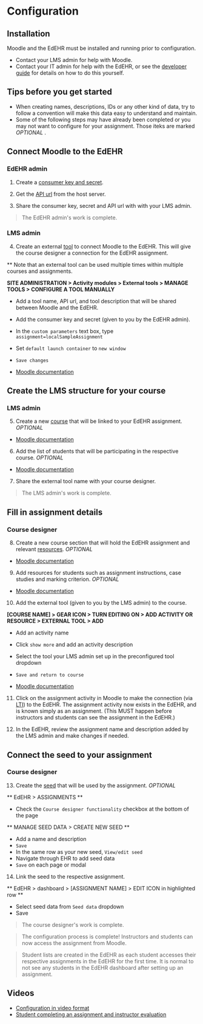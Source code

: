 # Configuration

## Installation

Moodle and the EdEHR must be installed and running prior to configuration. 

- Contact your LMS admin for help with Moodle.
- Contact your IT admin for help with the EdEHR, or see the [developer guide](/developer/) for details on how to do this yourself.

## Tips before you get started

- When creating names, descriptions, IDs or any other kind of data, try to follow a convention will make this data easy to understand and maintain.
- Some of the following steps may have already been completed or you may not want to configure for your assignment. Those iteks are marked *OPTIONAL* .

## Connect Moodle to the EdEHR

### EdEHR admin

1. Create a [consumer key and secret](/shared/definitions.md#consumer-key-and-secret).

2. Get the [API url](/shared/definitions.md#api-url) from the host server.

3. Share the consumer key, secret and API url with with your LMS admin. 

> The EdEHR admin's work is complete.

### LMS admin

4. Create an external [tool](/shared/definitions.md#tool) to connect Moodle to the EdEHR. This will give the course designer a connection for the EdEHR assignment.

** Note that an external tool can be used multiple times within multiple courses and assignments.


**SITE ADMINISTRATION > Activity modules > External tools > MANAGE TOOLS > CONFIGURE A TOOL MANUALLY**

- Add a tool name, API url, and tool description that will be shared between Moodle and the EdEHR.
- Add the consumer key and secret (given to you by the EdEHR admin). 
- In the `custom parameters` text box, type `assignment=localSampleAssignment`
- Set `default launch container` to `new window`
- `Save changes`

- [Moodle documentation](https://docs.moodle.org/19/en/Adding_resources_and_activities)

## Create the LMS structure for your course

### LMS admin

5. Create a new [course](/shared/definitions.md#course) that will be linked to your EdEHR assignment. *OPTIONAL* 

- [Moodle documentation](https://docs.moodle.org/38/en/Adding_a_new_course)

6. Add the list of students that will be participating in the respective course. *OPTIONAL* 

- [Moodle documentation](https://docs.moodle.org/38/en/Course_enrolment)

7. Share the external tool name with your course designer. 

> The LMS admin's work is complete.

## Fill in assignment details

### Course designer

8. Create a new course section that will hold the EdEHR assignment and relevant [resources](/shared/definitions.md#resources). *OPTIONAL* 

- [Moodle documentation](https://docs.moodle.org/38/en/Course_homepage#Parts_of_a_course_homepage)

9. Add resources for students such as assignment instructions, case studies and marking criterion. *OPTIONAL* 

- [Moodle documentation](https://docs.moodle.org/19/en/Adding_resources_and_activities)

10. Add the external tool (given to you by the LMS admin) to the course.

**[COURSE NAME] > GEAR ICON > TURN EDITING ON > ADD ACTIVITY OR RESOURCE > EXTERNAL TOOL > ADD**

- Add an activity name
- Click `show more` and add an activity description
- Select the tool your LMS admin set up in the preconfigured tool dropdown
- `Save and return to course`

- [Moodle documentation](https://docs.moodle.org/38/en/External_tool)

11. Click on the assignment activity in Moodle to make the connection (via [LTI](/shared/definitions.md#lti)) to the EdEHR. The assignment activity now exists in the EdEHR, and is known simply as an assignment. (This MUST happen before instructors and students can see the assignment in the EdEHR.)

12. In the EdEHR, review the assignment name and description added by the LMS admin and make changes if needed.

## Connect the seed to your assignment

### Course designer

13. Create the [seed](/shared/definitions.md#seed) that will be used by the assignment. *OPTIONAL* 

** EdEHR > ASSIGNMENTS **

- Check the `Course designer functionality` checkbox at the bottom of the page

** MANAGE SEED DATA > CREATE NEW SEED **

- Add a name and description
- `Save`
- In the same row as your new seed, `View/edit seed`
- Navigate through EHR to add seed data
- `Save` on each page or modal


14. Link the seed to the respective assignment.

** EdEHR > dashboard > [ASSIGNMENT NAME] > EDIT ICON in highlighted row **

- Select seed data from `Seed data` dropdown
- Save

> The course designer's work is complete.

> The configuration process is complete! Instructors and students can now access the assignment from Moodle.

> Student lists are created in the EdEHR as each student accesses their respective assignments in the EdEHR for the first time. It is normal to not see any students in the EdEHR dashboard after setting up an assignment.

## Videos

- [Configuration in video format](https://www.dropbox.com/s/j1ycyvb91ef7hcf/tutorial-part1.mp4?dl=0)
- [Student completing an assignment and instructor evaluation](https://www.dropbox.com/s/duznqu7rz930v1p/tutorial-part2.mp4?dl=0)
